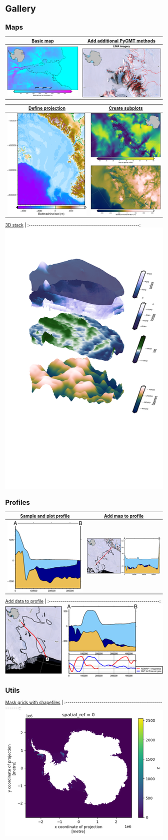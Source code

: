 # Gallery

## Maps
[Basic map](basic_map.ipynb)                            | [Add additional PyGMT methods](extend_pygmt.ipynb)
:------------------------------------------------------:|:---------------------------------------------------------:
![](outputs/basic_map.png)                              | ![](outputs/extend_pygmt.png)

[Define projection](setting_projection.ipynb)           | [Create subplots](subplots.ipynb)
:------------------------------------------------------:|:---------------------------------------------------------:
![](outputs/setting_projection.png)                     | ![](outputs/subplots.png)

[3D stack](3D_stack.ipynb)                              |
:-------------------------------------------------------:
![](outputs/3D_stack.png)


## Profiles
[Sample and plot profile](profile.ipynb)                | [Add map to profile](profile_with_map.ipynb)
:------------------------------------------------------:|:---------------------------------------------------------:
![](outputs/profile.png)                                | ![](outputs/profile_with_map.png)

[Add data to profile](profile_with_data.ipynb)          |
:-------------------------------------------------------:
![](outputs/profile_with_data.png) 


## Utils
[Mask grids with shapefiles](mask_from_shp.ipynb)       |
:-------------------------------------------------------:
![](outputs/mask_from_shp.png)